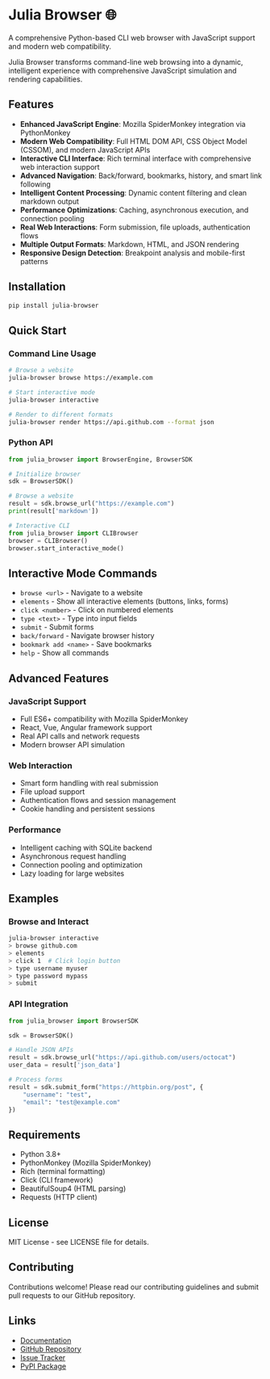 # Julia Browser 🌐

A comprehensive Python-based CLI web browser with JavaScript support and modern web compatibility.

Julia Browser transforms command-line web browsing into a dynamic, intelligent experience with comprehensive JavaScript simulation and rendering capabilities.

## Features

- **Enhanced JavaScript Engine**: Mozilla SpiderMonkey integration via PythonMonkey
- **Modern Web Compatibility**: Full HTML DOM API, CSS Object Model (CSSOM), and modern JavaScript APIs
- **Interactive CLI Interface**: Rich terminal interface with comprehensive web interaction support
- **Advanced Navigation**: Back/forward, bookmarks, history, and smart link following
- **Intelligent Content Processing**: Dynamic content filtering and clean markdown output
- **Performance Optimizations**: Caching, asynchronous execution, and connection pooling
- **Real Web Interactions**: Form submission, file uploads, authentication flows
- **Multiple Output Formats**: Markdown, HTML, and JSON rendering
- **Responsive Design Detection**: Breakpoint analysis and mobile-first patterns

## Installation

```bash
pip install julia-browser
```

## Quick Start

### Command Line Usage

```bash
# Browse a website
julia-browser browse https://example.com

# Start interactive mode
julia-browser interactive

# Render to different formats
julia-browser render https://api.github.com --format json
```

### Python API

```python
from julia_browser import BrowserEngine, BrowserSDK

# Initialize browser
sdk = BrowserSDK()

# Browse a website
result = sdk.browse_url("https://example.com")
print(result['markdown'])

# Interactive CLI
from julia_browser import CLIBrowser
browser = CLIBrowser()
browser.start_interactive_mode()
```

## Interactive Mode Commands

- `browse <url>` - Navigate to a website
- `elements` - Show all interactive elements (buttons, links, forms)
- `click <number>` - Click on numbered elements
- `type <text>` - Type into input fields
- `submit` - Submit forms
- `back/forward` - Navigate browser history
- `bookmark add <name>` - Save bookmarks
- `help` - Show all commands

## Advanced Features

### JavaScript Support
- Full ES6+ compatibility with Mozilla SpiderMonkey
- React, Vue, Angular framework support
- Real API calls and network requests
- Modern browser API simulation

### Web Interaction
- Smart form handling with real submission
- File upload support
- Authentication flows and session management
- Cookie handling and persistent sessions

### Performance
- Intelligent caching with SQLite backend
- Asynchronous request handling
- Connection pooling and optimization
- Lazy loading for large websites

## Examples

### Browse and Interact
```bash
julia-browser interactive
> browse github.com
> elements
> click 1  # Click login button
> type username myuser
> type password mypass
> submit
```

### API Integration
```python
from julia_browser import BrowserSDK

sdk = BrowserSDK()

# Handle JSON APIs
result = sdk.browse_url("https://api.github.com/users/octocat")
user_data = result['json_data']

# Process forms
result = sdk.submit_form("https://httpbin.org/post", {
    "username": "test",
    "email": "test@example.com"
})
```

## Requirements

- Python 3.8+
- PythonMonkey (Mozilla SpiderMonkey)
- Rich (terminal formatting)
- Click (CLI framework)
- BeautifulSoup4 (HTML parsing)
- Requests (HTTP client)

## License

MIT License - see LICENSE file for details.

## Contributing

Contributions welcome! Please read our contributing guidelines and submit pull requests to our GitHub repository.

## Links

- [Documentation](https://docs.juliabrowser.com)
- [GitHub Repository](https://github.com/juliabrowser/julia-browser)
- [Issue Tracker](https://github.com/juliabrowser/julia-browser/issues)
- [PyPI Package](https://pypi.org/project/julia-browser/)